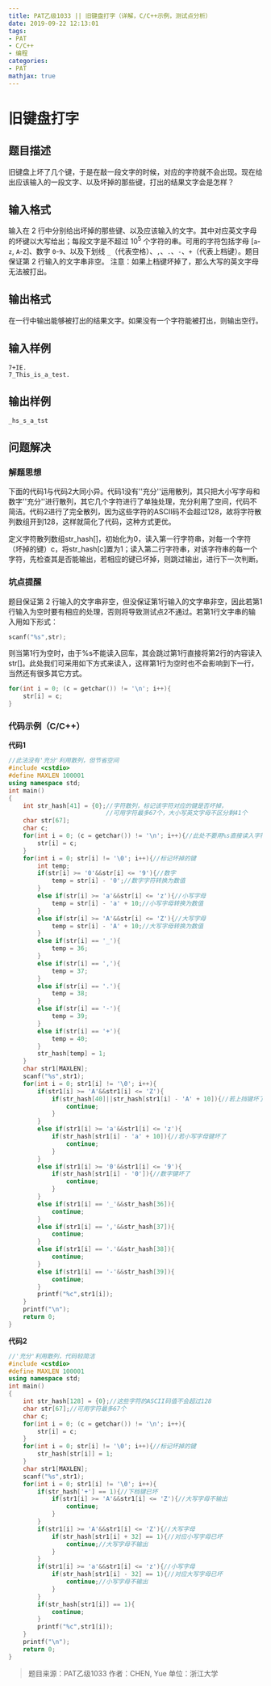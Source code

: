 ```yaml
---
title: PAT乙级1033 || 旧键盘打字（详解，C/C++示例，测试点分析）
date: 2019-09-22 12:13:01
tags:
- PAT
- C/C++
- 编程
categories:
- PAT
mathjax: true
---
```


# **旧键盘打字**
## **题目描述**
旧键盘上坏了几个键，于是在敲一段文字的时候，对应的字符就不会出现。现在给出应该输入的一段文字、以及坏掉的那些键，打出的结果文字会是怎样？

## **输入格式**
输入在 2 行中分别给出坏掉的那些键、以及应该输入的文字。其中对应英文字母的坏键以大写给出；每段文字是不超过 $10^5$ 个字符的串。可用的字符包括字母 [`a`-`z`, `A`-`Z`]、数字 `0`-`9`、以及下划线 `_`（代表空格）、`,`、`.`、`-`、`+`（代表上档键）。题目保证第 2 行输入的文字串非空。
注意：如果上档键坏掉了，那么大写的英文字母无法被打出。

## **输出格式**
在一行中输出能够被打出的结果文字。如果没有一个字符能被打出，则输出空行。
## **输入样例**
```null
7+IE.
7_This_is_a_test.
```
## **输出样例**
```null
_hs_s_a_tst
```

## 问题解决
### 解题思想
下面的代码1与代码2大同小异。代码1没有''充分''运用散列，其只把大小写字母和数字''充分''进行散列，其它几个字符进行了单独处理，充分利用了空间，代码不简洁。代码2进行了完全散列，因为这些字符的ASCII码不会超过128，故将字符散列数组开到128，这样就简化了代码，这种方式更优。

定义字符散列数组str_hash[]，初始化为0，读入第一行字符串，对每一个字符（坏掉的键）c，将str_hash[c]置为1；读入第二行字符串，对该字符串的每一个字符，先检查其是否能输出，若相应的键已坏掉，则跳过输出，进行下一次判断。

### 坑点提醒
题目保证第 2 行输入的文字串非空，但没保证第1行输入的文字串非空，因此若第1行输入为空时要有相应的处理，否则将导致测试点2不通过。若第1行文字串的输入用如下形式：
```cpp
scanf("%s",str);
```
则当第1行为空时，由于%s不能读入回车，其会跳过第1行直接将第2行的内容读入str[]。此处我们可采用如下方式来读入，这样第1行为空时也不会影响到下一行，当然还有很多其它方式。
```cpp
for(int i = 0; (c = getchar()) != '\n'; i++){
    str[i] = c;
}
```

### 代码示例（C/C++）

**代码1**

```cpp
//此法没有'充分'利用散列，但节省空间
#include <cstdio>
#define MAXLEN 100001
using namespace std;
int main()
{
    int str_hash[41] = {0};//字符散列，标记该字符对应的键是否坏掉，
                           //可用字符最多67个，大小写英文字母不区分剩41个
    char str[67];
    char c;
    for(int i = 0; (c = getchar()) != '\n'; i++){//此处不要用%s直接读入字符串，%s不能读入回车，第一行为空时不能读入，从而导致str[]错误读入第二行
        str[i] = c;	
    }
    for(int i = 0; str[i] != '\0'; i++){//标记坏掉的键
        int temp;
        if(str[i] >= '0'&&str[i] <= '9'){//数字
            temp = str[i] - '0';//数字字符转换为数值
        }
        else if(str[i] >= 'a'&&str[i] <= 'z'){//小写字母
            temp = str[i] - 'a' + 10;//小写字母转换为数值
        }
        else if(str[i] >= 'A'&&str[i] <= 'Z'){//大写字母
            temp = str[i] - 'A' + 10;//大写字母转换为数值
        }
        else if(str[i] == '_'){
            temp = 36;
        }
        else if(str[i] == ','){
            temp = 37;
        }
        else if(str[i] == '.'){
            temp = 38;
        }
        else if(str[i] == '-'){
            temp = 39;
        }
        else if(str[i] == '+'){
            temp = 40;
        }
        str_hash[temp] = 1;
    }
    char str1[MAXLEN];
    scanf("%s",str1);
    for(int i = 0; str1[i] != '\0'; i++){
        if(str1[i] >= 'A'&&str1[i] <= 'Z'){
            if(str_hash[40]||str_hash[str1[i] - 'A' + 10]){//若上挡键坏了或该大写字母键坏了
                continue;
            }
        }
        else if(str1[i] >= 'a'&&str1[i] <= 'z'){
            if(str_hash[str1[i] - 'a' + 10]){//若小写字母键坏了
                continue;
            }
        }
        else if(str1[i] >= '0'&&str1[i] <= '9'){
            if(str_hash[str1[i] - '0']){//数字键坏了
                continue;
            }
        }
        else if(str1[i] == '_'&&str_hash[36]){
            continue;
        }
        else if(str1[i] == ','&&str_hash[37]){
            continue;
        }
        else if(str1[i] == '.'&&str_hash[38]){
            continue;
        }
        else if(str1[i] == '-'&&str_hash[39]){
            continue;
        }
        printf("%c",str1[i]);
    }
    printf("\n");
    return 0;
}
```
**代码2**
```cpp
//'充分'利用散列，代码较简洁
#include <cstdio>
#define MAXLEN 100001
using namespace std;
int main()
{
    int str_hash[128] = {0};//这些字符的ASCII码值不会超过128
    char str[67];//可用字符最多67个
    char c;
    for(int i = 0; (c = getchar()) != '\n'; i++){
        str[i] = c;
    }
    for(int i = 0; str[i] != '\0'; i++){//标记坏掉的键
        str_hash[str[i]] = 1;
    }
    char str1[MAXLEN];
    scanf("%s",str1);
    for(int i = 0; str1[i] != '\0'; i++){
        if(str_hash['+'] == 1){//下档键已坏
            if(str1[i] >= 'A'&&str1[i] <= 'Z'){//大写字母不输出
                continue;
            }
        }
        if(str1[i] >= 'A'&&str1[i] <= 'Z'){//大写字母
            if(str_hash[str1[i] + 32] == 1){//对应小写字母已坏
                continue;//大写字母不输出
            }
        }
        if(str1[i] >= 'a'&&str1[i] <= 'z'){//小写字母
            if(str_hash[str1[i] - 32] == 1){//对应大写字母已坏
                continue;//小写字母不输出
            }
        }
        if(str_hash[str1[i]] == 1){
            continue;
        }
        printf("%c",str1[i]);
    }
    printf("\n");
    return 0;
}
```
>题目来源：PAT乙级1033
>作者：CHEN, Yue
>单位：浙江大学